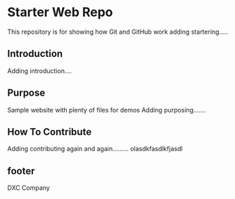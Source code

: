 # Starter Web Repo

This repository is for showing how Git and GitHub work
adding startering.....

## Introduction

Adding introduction....

## Purpose

Sample website with plenty of files for demos
Adding purposing.......

## How To Contribute
Adding contributing again and again.........
olasdkfasdlkfjasdl

## footer
DXC Company
